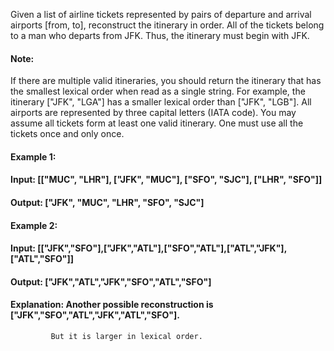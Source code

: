 Given a list of airline tickets represented by pairs of departure and arrival airports [from, to], reconstruct the itinerary in order. All of the tickets belong to a man who departs from JFK. Thus, the itinerary must begin with JFK.

#### Note:

If there are multiple valid itineraries, you should return the itinerary that has the smallest lexical order when read as a single string. For example, the itinerary ["JFK", "LGA"] has a smaller lexical order than ["JFK", "LGB"].
All airports are represented by three capital letters (IATA code).
You may assume all tickets form at least one valid itinerary.
One must use all the tickets once and only once.
#### Example 1:

#### Input: [["MUC", "LHR"], ["JFK", "MUC"], ["SFO", "SJC"], ["LHR", "SFO"]]
#### Output: ["JFK", "MUC", "LHR", "SFO", "SJC"]
#### Example 2:

#### Input: [["JFK","SFO"],["JFK","ATL"],["SFO","ATL"],["ATL","JFK"],["ATL","SFO"]]
#### Output: ["JFK","ATL","JFK","SFO","ATL","SFO"]
#### Explanation: Another possible reconstruction is ["JFK","SFO","ATL","JFK","ATL","SFO"].
             But it is larger in lexical order.
